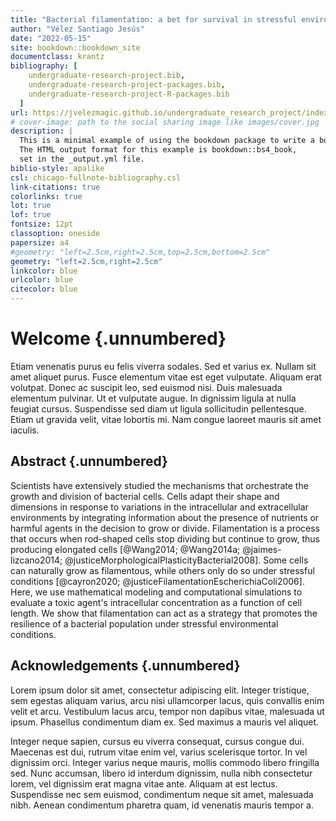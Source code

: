 ```yaml
---
title: "Bacterial filamentation: a bet for survival in stressful environments"
author: "Vélez Santiago Jesús"
date: "2022-05-15"
site: bookdown::bookdown_site
documentclass: krantz
bibliography: [
    undergraduate-research-project.bib,
    undergraduate-research-project-packages.bib,
    undergraduate-research-project-R-packages.bib
  ]
url: https://jvelezmagic.github.io/undergraduate_research_project/index.html
# cover-image: path to the social sharing image like images/cover.jpg
description: |
  This is a minimal example of using the bookdown package to write a book.
  The HTML output format for this example is bookdown::bs4_book,
  set in the _output.yml file.
biblio-style: apalike
csl: chicago-fullnote-bibliography.csl
link-citations: true
colorlinks: true
lot: true
lof: true
fontsize: 12pt
classoption: oneside
papersize: a4
#geometry: "left=2.5cm,right=2.5cm,top=2.5cm,bottom=2.5cm"
geometry: "left=2.5cm,right=2.5cm"
linkcolor: blue
urlcolor: blue
citecolor: blue
---
```


# Welcome {.unnumbered}


Etiam venenatis purus eu felis viverra sodales. Sed et varius ex. Nullam
sit amet aliquet purus. Fusce elementum vitae est eget vulputate.
Aliquam erat volutpat. Donec ac suscipit leo, sed euismod nisi. Duis
malesuada elementum pulvinar. Ut et vulputate augue. In dignissim ligula
at nulla feugiat cursus. Suspendisse sed diam ut ligula sollicitudin
pellentesque. Etiam ut gravida velit, vitae lobortis mi. Nam congue
laoreet mauris sit amet iaculis.


## Abstract {.unnumbered}

Scientists have extensively studied the mechanisms that orchestrate the
growth and division of bacterial cells. Cells adapt their shape and
dimensions in response to variations in the intracellular and
extracellular environments by integrating information about the presence
of nutrients or harmful agents in the decision to grow or divide.
Filamentation is a process that occurs when rod-shaped cells stop
dividing but continue to grow, thus producing elongated cells
[@Wang2014; @Wang2014a; @jaimes-lizcano2014;
@justiceMorphologicalPlasticityBacterial2008]. Some cells can naturally
grow as filamentous, while others only do so under stressful conditions
[@cayron2020; @justiceFilamentationEscherichiaColi2006]. Here, we use
mathematical modeling and computational simulations to evaluate a toxic
agent's intracellular concentration as a function of cell length. We
show that filamentation can act as a strategy that promotes the
resilience of a bacterial population under stressful environmental
conditions.


## Acknowledgements {.unnumbered}

Lorem ipsum dolor sit amet, consectetur adipiscing elit. Integer
tristique, sem egestas aliquam varius, arcu nisi ullamcorper lacus, quis
convallis enim velit et arcu. Vestibulum lacus arcu, tempor non dapibus
vitae, malesuada ut ipsum. Phasellus condimentum diam ex. Sed maximus a
mauris vel aliquet.

Integer neque sapien, cursus eu viverra consequat, cursus congue dui.
Maecenas est dui, rutrum vitae enim vel, varius scelerisque tortor. In
vel dignissim orci. Integer varius neque mauris, mollis commodo libero
fringilla sed. Nunc accumsan, libero id interdum dignissim, nulla nibh
consectetur lorem, vel dignissim erat magna vitae ante. Aliquam at est
lectus. Suspendisse nec sem euismod, condimentum neque sit amet,
malesuada nibh. Aenean condimentum pharetra quam, id venenatis mauris
tempor a.
